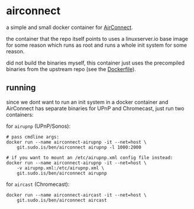 # airconnect

a simple and small docker container for
[AirConnect](https://github.com/philippe44/AirConnect).

the container that the repo itself points to uses a linuxserver.io
base image for some reason which runs as root and runs a whole init
system for some reason.

did not build the binaries myself, this container just uses the precompiled
binaries from the upstream repo (see the [Dockerfile](Dockerfile)).

## running

since we dont want to run an init system in a docker container and
AirConnect has separate binaries for UPnP and Chromecast, just run two
containers:

for `airupnp` (UPnP/Sonos):

```
# pass cmdline args:
docker run --name airconnect-airupnp -it --net=host \
    git.sudo.is/ben/airconnect airupnp -l 1000:2000

# if you want to mount an /etc/airupnp.xml config file instead:
docker run --name airconnect-airupnp -it --net=host \
    -v airupnp.xml:/etc/airupnp.xml \
    git.sudo.is/ben/airconnect airupnp
```

for `aircast` (Chromecast):
```
docker run --name airconnect-aircast -it --net=host \
    git.sudo.is/ben/airconnect aircast
```

